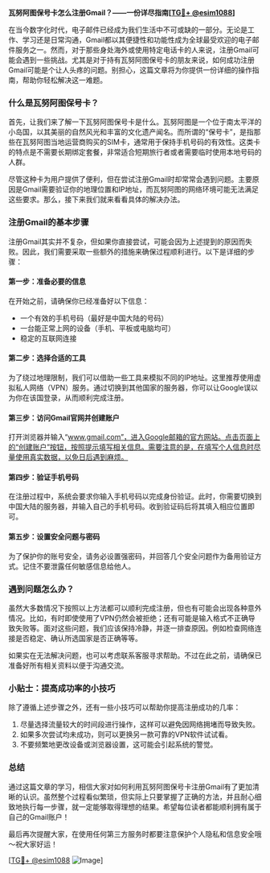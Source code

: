 **瓦努阿图保号卡怎么注册Gmail？——一份详尽指南[[TG💪+ @esim1088](https://t.me/s/esim1088)]**

在当今数字化时代，电子邮件已经成为我们生活中不可或缺的一部分。无论是工作、学习还是日常沟通，Gmail都以其便捷性和功能性成为全球最受欢迎的电子邮件服务之一。然而，对于那些身处海外或使用特定电话卡的人来说，注册Gmail可能会遇到一些挑战。尤其是对于持有瓦努阿图保号卡的朋友来说，如何成功注册Gmail可能是个让人头疼的问题。别担心，这篇文章将为你提供一份详细的操作指南，帮助你轻松解决这一难题。

### 什么是瓦努阿图保号卡？

首先，让我们来了解一下瓦努阿图保号卡是什么。瓦努阿图是一个位于南太平洋的小岛国，以其美丽的自然风光和丰富的文化遗产闻名。而所谓的“保号卡”，是指那些在瓦努阿图当地运营商购买的SIM卡，通常用于保持手机号码的有效性。这类卡的特点是不需要长期绑定套餐，非常适合短期旅行者或者需要临时使用本地号码的人群。

尽管这种卡为用户提供了便利，但在尝试注册Gmail时却常常会遇到问题。主要原因是Gmail需要验证你的地理位置和IP地址，而瓦努阿图的网络环境可能无法满足这些要求。那么，接下来我们就来看看具体的解决办法。

### 注册Gmail的基本步骤

注册Gmail其实并不复杂，但如果你直接尝试，可能会因为上述提到的原因而失败。因此，我们需要采取一些额外的措施来确保过程顺利进行。以下是详细的步骤：

#### 第一步：准备必要的信息
在开始之前，请确保你已经准备好以下信息：
- 一个有效的手机号码（最好是中国大陆的号码）
- 一台能正常上网的设备（手机、平板或电脑均可）
- 稳定的互联网连接

#### 第二步：选择合适的工具
为了绕过地理限制，我们可以借助一些工具来模拟不同的IP地址。这里推荐使用虚拟私人网络（VPN）服务。通过切换到其他国家的服务器，你可以让Google误以为你在该国登录，从而顺利完成注册。

#### 第三步：访问Gmail官网并创建账户
打开浏览器并输入“www.gmail.com”，进入Google邮箱的官方网站。点击页面上的“创建账户”按钮，按照提示填写相关信息。需要注意的是，在填写个人信息时尽量使用真实数据，以免日后遇到麻烦。

#### 第四步：验证手机号码
在注册过程中，系统会要求你输入手机号码以完成身份验证。此时，你需要切换到中国大陆的服务器，并输入自己的手机号码。收到验证码后将其填入相应位置即可。

#### 第五步：设置安全问题与密码
为了保护你的账号安全，请务必设置强密码，并回答几个安全问题作为备用验证方式。记住不要泄露任何敏感信息给他人。

### 遇到问题怎么办？

虽然大多数情况下按照以上方法都可以顺利完成注册，但也有可能会出现各种意外情况。比如，有时即使使用了VPN仍然会被拒绝；还有可能是输入格式不正确导致失败等。面对这些问题，我们应该保持冷静，并逐一排查原因。例如检查网络连接是否稳定、确认所选国家是否正确等等。

如果实在无法解决问题，也可以考虑联系客服寻求帮助。不过在此之前，请确保已准备好所有相关资料以便于沟通交流。

### 小贴士：提高成功率的小技巧

除了遵循上述步骤之外，还有一些小技巧可以帮助你提高注册成功的几率：
1. 尽量选择流量较大的时间段进行操作，这样可以避免因网络拥堵而导致失败。
2. 如果多次尝试均未成功，则可以更换另一款可靠的VPN软件试试看。
3. 不要频繁地更改设备或浏览器设置，这可能会引起系统的警觉。

### 总结

通过这篇文章的学习，相信大家对如何利用瓦努阿图保号卡注册Gmail有了更加清晰的认识。虽然整个过程看似繁琐，但实际上只要掌握了正确的方法，并且耐心细致地执行每一步骤，就一定能够取得理想的结果。希望每位读者都能顺利拥有属于自己的Gmail账户！

最后再次提醒大家，在使用任何第三方服务时都要注意保护个人隐私和信息安全哦～祝大家好运！

[[TG💪+ @esim1088](https://t.me/s/esim1088) ![Image](https://i.postimg.cc/4NQfJmqS/Snipaste-2025-05-13-00-14-12.png)]